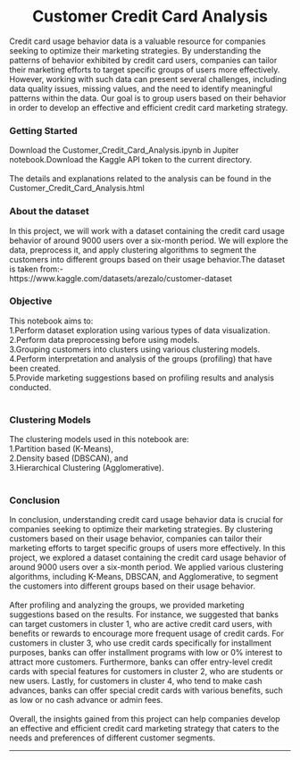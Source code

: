 <h1 align="center">Customer Credit Card Analysis</h1>
Credit card usage behavior data is a valuable resource for companies seeking to optimize their marketing strategies. By understanding the patterns of behavior exhibited by credit card users, companies can tailor their marketing efforts to target specific groups of users more effectively. However, working with such data can present several challenges, including data quality issues, missing values, and the need to identify meaningful patterns within the data. Our goal is to group users based on their behavior in order to develop an effective and efficient credit card marketing strategy.</br>
<h3>Getting Started</h3>
Download the Customer_Credit_Card_Analysis.ipynb in Jupiter notebook.Download the Kaggle API token to the current directory.
</br>

</br>
The details and explanations related to the analysis can be found in the Customer_Credit_Card_Analysis.html
<h3>About the dataset</h3>
In this project, we will work with a dataset containing the credit card usage behavior of around 9000 users over a six-month period. We will explore the data, preprocess it, and apply clustering algorithms to segment the customers into different groups based on their usage behavior.The dataset is taken from:-
<br/>
https://www.kaggle.com/datasets/arezalo/customer-dataset
<br/>
<h3>Objective</h3>
This notebook aims to:
</br>
1.Perform dataset exploration using various types of data visualization.
</br>
2.Perform data preprocessing before using models.
</br>
3.Grouping customers into clusters using various clustering models.
</br>
4.Perform interpretation and analysis of the groups (profiling) that have been created.
</br>
5.Provide marketing suggestions based on profiling results and analysis conducted.
</br>
</br>

<h3>Clustering Models</h3>
The clustering models used in this notebook are:
</br>
1.Partition based (K-Means),
</br>
2.Density based (DBSCAN), and
</br>
3.Hierarchical Clustering (Agglomerative).
</br>
</br>
<h3>Conclusion</h3>
In conclusion, understanding credit card usage behavior data is crucial for companies seeking to optimize their marketing strategies. By clustering customers based on their usage behavior, companies can tailor their marketing efforts to target specific groups of users more effectively. In this project, we explored a dataset containing the credit card usage behavior of around 9000 users over a six-month period. We applied various clustering algorithms, including K-Means, DBSCAN, and Agglomerative, to segment the customers into different groups based on their usage behavior.
</br>
</br>
After profiling and analyzing the groups, we provided marketing suggestions based on the results. For instance, we suggested that banks can target customers in cluster 1, who are active credit card users, with benefits or rewards to encourage more frequent usage of credit cards. For customers in cluster 3, who use credit cards specifically for installment purposes, banks can offer installment programs with low or 0% interest to attract more customers. Furthermore, banks can offer entry-level credit cards with special features for customers in cluster 2, who are students or new users. Lastly, for customers in cluster 4, who tend to make cash advances, banks can offer special credit cards with various benefits, such as low or no cash advance or admin fees.
</br>
</br>
Overall, the insights gained from this project can help companies develop an effective and efficient credit card marketing strategy that caters to the needs and preferences of different customer segments.

-----

